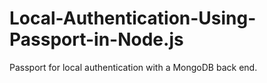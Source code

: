 # Local-Authentication-Using-Passport-in-Node.js
Passport for local authentication with a MongoDB back end.
